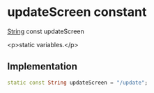 


# updateScreen constant







[String](https:api.flutter.dev/flutter/dart-core/String-class.html) const updateScreen
  




\<p\>static variables.\</p\>



## Implementation

```dart
static const String updateScreen = "/update";
```







